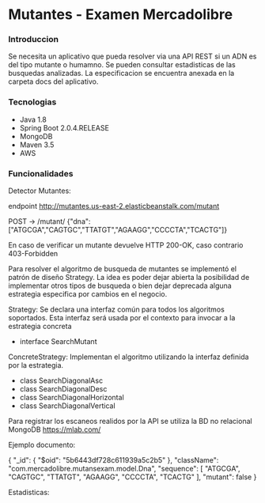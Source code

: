 # Mutantes - Examen Mercadolibre
### Introduccion
Se necesita un aplicativo que pueda resolver via una API REST si un ADN es del tipo mutante o humamno. Se pueden 
consultar estadisticas de las busquedas analizadas.
La especificacion se encuentra anexada en la carpeta docs del aplicativo.

### Tecnologias

* Java 1.8
* Spring Boot 2.0.4.RELEASE
* MongoDB
* Maven 3.5
* AWS

### Funcionalidades
Detector Mutantes: 

endpoint http://mutantes.us-east-2.elasticbeanstalk.com/mutant

POST → /mutant/
{"dna":["ATGCGA","CAGTGC","TTATGT","AGAAGG","CCCCTA","TCACTG"]}

En caso de verificar un mutante devuelve HTTP 200-OK, caso contrario 403-Forbidden

Para resolver el algoritmo de busqueda de mutantes se implementó el patrón de diseño Strategy. La idea es poder dejar abierta la posibilidad
de implementar otros tipos de busqueda o bien dejar deprecada alguna estrategia especifica por cambios en el negocio.

Strategy: Se declara una interfaz común para todos los algoritmos soportados. 
Esta interfaz será usada por el contexto para invocar a la estrategia concreta
* interface SearchMutant

ConcreteStrategy: Implementan el algoritmo utilizando la interfaz definida por la estrategia.
* class SearchDiagonalAsc
* class SearchDiagonalDesc
* class SearchDiagonalHorizontal
* class SearchDiagonalVertical

Para registrar los escaneos realidos por la API se utiliza la BD no relacional MongoDB
https://mlab.com/

Ejemplo documento:

{
    "_id": {
        "$oid": "5b6443df728c611939a5c2b5"
    },
    "className": "com.mercadolibre.mutansexam.model.Dna",
    "sequence": [
        "ATGCGA",
        "CAGTGC",
        "TTATGT",
        "AGAAGG",
        "CCCCTA",
        "TCACTG"
    ],
    "mutant": false
}

Estadisticas:
 
